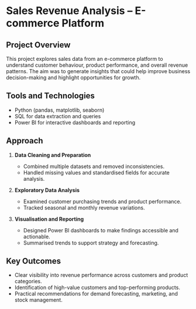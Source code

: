 # Sales Revenue Analysis – E-commerce Platform

## Project Overview  
This project explores sales data from an e-commerce platform to understand customer behaviour, product performance, and overall revenue patterns. The aim was to generate insights that could help improve business decision-making and highlight opportunities for growth.  

## Tools and Technologies  
- Python (pandas, matplotlib, seaborn)  
- SQL for data extraction and queries  
- Power BI for interactive dashboards and reporting  

## Approach  
1. **Data Cleaning and Preparation**  
   - Combined multiple datasets and removed inconsistencies.  
   - Handled missing values and standardised fields for accurate analysis.  

2. **Exploratory Data Analysis**  
   - Examined customer purchasing trends and product performance.  
   - Tracked seasonal and monthly revenue variations.  

3. **Visualisation and Reporting**  
   - Designed Power BI dashboards to make findings accessible and actionable.  
   - Summarised trends to support strategy and forecasting.  

## Key Outcomes  
- Clear visibility into revenue performance across customers and product categories.  
- Identification of high-value customers and top-performing products.  
- Practical recommendations for demand forecasting, marketing, and stock management.  

  
